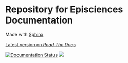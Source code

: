 # Repository for Episciences Documentation

Made with [Sphinx](https://www.sphinx-doc.org/)

[Latest version on _Read The Docs_](https://episciences.readthedocs.io/en/latest/)

[![Documentation Status](https://readthedocs.org/projects/episciences/badge/?version=latest)](https://episciences.readthedocs.io/en/latest/?badge=latest)
![](https://img.shields.io/github/repo-size/CCSDForge/episciences-documentation)

